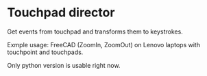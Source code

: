 # Touchpad director

Get events from touchpad and transforms them to keystrokes.

Exmple usage: FreeCAD (ZoomIn, ZoomOut) on Lenovo laptops with touchpoint and touchpads.

Only python version is usable right now.
